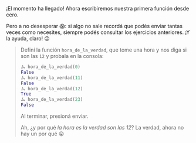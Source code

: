 ¡El momento ha llegado! Ahora escribiremos nuestra primera función desde cero. 

Pero a no desesperar :scream:: si algo no sale recordá que podés enviar tantas veces como necesites, siempre podés consultar los ejercicios anteriores. ¡Y la ayuda, claro! :wink: 


> Definí la función `hora_de_la_verdad`, que tome una hora y nos diga si son las `12` y probala en la consola:
>
> ```python
> ム hora_de_la_verdad(0)
> False
> ム hora_de_la_verdad(11)
> False
> ム hora_de_la_verdad(12)
> True
> ム hora_de_la_verdad(23)
> False
> ```
>
> Al terminar, presioná enviar. 
> 
> Ah, ¿y por qué _la hora es la verdad son las 12_? La verdad, ahora no hay un por qué :stuck_out_tongue_winking_eye:
> 

